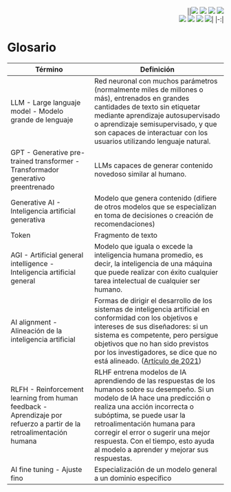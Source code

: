 <div align=right>

||[![](https://img.shields.io/badge/-Inicio-FFF?style=flat&logo=Emlakjet&logoColor=black)](/README.md) [![](https://img.shields.io/badge/-Introducción-FFF?style=flat&logo=abbrobotstudio&logoColor=black)](/documentos/intro.md) [![](https://img.shields.io/badge/-Modelos_de_lenguaje-FFF?style=flat&logo=LiveChat&logoColor=black)](/documentos/LLMs.md) [![](https://img.shields.io/badge/-Panorámica-FFF?style=flat&logo=openstreetmap&logoColor=black)](/documentos/panoramica.md)<br>  [![](https://img.shields.io/badge/-Prompts-FFF?style=flat&logo=Proton&logoColor=black)](/documentos/prompts/README.md) [![](https://img.shields.io/badge/-Ing,_de_prompts-FFF?style=flat&logo=googleearthengine&logoColor=black)](/documentos/ingenieriaDePrompts/README.md) [![](https://img.shields.io/badge/-Patrones-FFF?style=flat&logo=textpattern&logoColor=black)](/documentos/ingenieriaDePrompts/patrones/README.md) [![](https://img.shields.io/badge/-Casos_de_uso-FFF?style=flat&logo=gitbook&logoColor=black)](/documentos/casosDeUso/README.md)|
|-:|

</div>

# Glosario

|Término|Definición |
|-|-|
LLM - Large languaje model - Modelo grande de lenguaje|Red neuronal con muchos parámetros (normalmente miles de millones o más), entrenados en grandes cantidades de texto sin etiquetar mediante aprendizaje autosupervisado o aprendizaje semisupervisado, y que son capaces de interactuar con los usuarios utilizando lenguaje natural.
GPT - Generative pre-trained transformer - Transformador generativo preentrenado|LLMs capaces de generar contenido novedoso similar al humano.
Generative AI - Inteligencia artificial generativa|Modelo que genera contenido (difiere de otros modelos que se especializan en toma de decisiones o creación de recomendaciones)
Token|Fragmento de texto
AGI - Artificial general intelligence - Inteligencia artificial general| Modelo que iguala o excede la inteligencia humana promedio, es decir, la inteligencia de una máquina que puede realizar con éxito cualquier tarea intelectual de cualquier ser humano.
AI alignment - Alineación de la inteligencia artificial|Formas de dirigir el desarrollo de los sistemas de inteligencia artificial en conformidad con los objetivos e intereses de sus diseñadores: si un sistema es competente, pero persigue objetivos que no han sido previstos por los investigadores, se dice que no está alineado. ([Artículo de 2021](https://venturebeat.com/business/falsehoods-more-likely-with-large-language-models/))
RLFH - Reinforcement learning from human feedback - Aprendizaje por refuerzo a partir de la retroalimentación humana|RLHF entrena modelos de IA aprendiendo de las respuestas de los humanos sobre su desempeño. Si un modelo de IA hace una predicción o realiza una acción incorrecta o subóptima, se puede usar la retroalimentación humana para corregir el error o sugerir una mejor respuesta. Con el tiempo, esto ayuda al modelo a aprender y mejorar sus respuestas. 
AI fine tuning - Ajuste fino|Especialización de un modelo general a un dominio específico